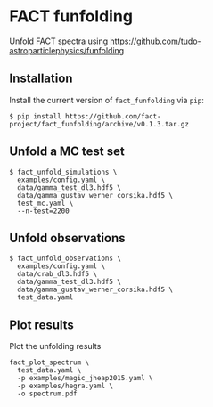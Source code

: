 # FACT funfolding

Unfold FACT spectra using https://github.com/tudo-astroparticlephysics/funfolding

## Installation

Install the current version of `fact_funfolding` via `pip`:
```
$ pip install https://github.com/fact-project/fact_funfolding/archive/v0.1.3.tar.gz
```


## Unfold a MC test set

```
$ fact_unfold_simulations \
  examples/config.yaml \
  data/gamma_test_dl3.hdf5 \
  data/gamma_gustav_werner_corsika.hdf5 \
  test_mc.yaml \
  --n-test=2200
```

## Unfold observations

```
$ fact_unfold_observations \
  examples/config.yaml \
  data/crab_dl3.hdf5 \
  data/gamma_test_dl3.hdf5 \
  data/gamma_gustav_werner_corsika.hdf5 \
  test_data.yaml
```

## Plot results

Plot the unfolding results

```
fact_plot_spectrum \
  test_data.yaml \
  -p examples/magic_jheap2015.yaml \
  -p examples/hegra.yaml \
  -o spectrum.pdf
```
